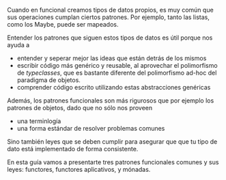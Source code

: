 Cuando en funcional creamos tipos de datos propios, es muy común que sus operaciones cumplan ciertos patrones. Por ejemplo, tanto las listas, como los Maybe, puede ser mapeados.

Entender los patrones que siguen estos tipos de datos es útil porque nos ayuda a

* entender y seperar mejor las ideas que están detrás de los mismos
* escribir código más genérico y reusable, al aprovechar el polimorfismo de _typeclasses_, que es bastante diferente del polimorfismo ad-hoc del paradigma de objetos.
* comprender código escrito utilizando estas abstracciones genéricas

Además, los patrones funcionales son más rigurosos que por ejemplo los patrones de objetos, dado que no sólo nos proveen

* una terminlogía
* una forma estándar de resolver problemas comunes

Sino también leyes que se deben cumplir para asegurar que que tu tipo de dato está implementado de forma consistente.

En esta guía vamos a presentarte tres patrones funcionales comunes y sus leyes: functores, functores aplicativos, y mónadas.
